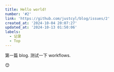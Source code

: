 ```yaml
---
title: Hello world!
number: '#2'
link: 'https://github.com/justcyl/blog/issues/2'
created_at: '2024-10-04 20:07:27'
updated_at: '2024-10-13 01:50:06'
labels:
  - 记录
  - Top
---
```

第一篇 blog. 测试一下 workflows.

😊
